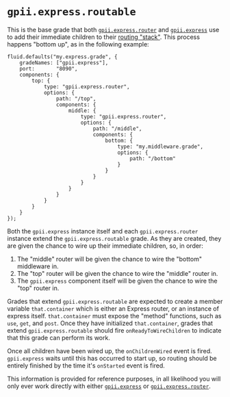 # `gpii.express.routable`

This is the base grade that both [`gpii.express.router`](router.md) and [`gpii.express`](express.md) use to add their
immediate children to  their [routing "stack"](router.md).  This process happens "bottom up", as in the following example:

```
fluid.defaults("my.express.grade", {
    gradeNames: ["gpii.express"],
    port:       "8090",
    components: {
        top: {
            type: "gpii.express.router",
            options: {
                path: "/top",
                components: {
                    middle: {
                        type: "gpii.express.router",
                        options: {
                            path: "/middle",
                            components: {
                                bottom: {
                                    type: "my.middleware.grade",
                                    options: {
                                        path: "/bottom"
                                    }
                                }
                            }
                        }
                    }
                }
            }
        }
    }
});
```

Both the `gpii.express` instance itself and each `gpii.express.router` instance extend the `gpii.express.routable`
grade.  As they are created, they are given the chance to wire up their immediate children, so, in order:

1. The "middle" router will be given the chance to wire the "bottom" middleware in.
2. The "top" router will be given the chance to wire the "middle" router in.
3. The `gpii.express` component itself will be given the chance to wire the "top" router in.

Grades that extend `gpii.express.routable` are expected to create a member variable `that.container` which is either
an Express router, or an instance of express itself.  `that.container` must expose the "method" functions, such as
`use`, `get`, and `post`.  Once they have initialized `that.container`, grades that extend `gpii.express.routable`
should fire `onReadyToWireChildren` to indicate that this grade can perform its work.

Once all children have been wired up, the `onChildrenWired` event is fired.  `gpii.express` waits until this has
occurred to start up, so routing should be entirely finished by the time it's `onStarted` event is fired.

This information is provided for reference purposes, in all likelihood you will only ever work directly with either
[`gpii.express`](express.md) or [`gpii.express.router`](router.md).

